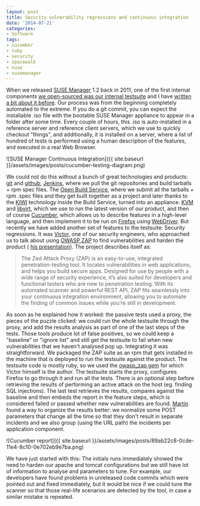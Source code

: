```yaml
---
layout: post
title: Security vulnerability regressions and continuous integration
date: '2014-07-21'
categories:
- Software
tags:
- cucumber
- ruby
- security
- spacewalk
- suse
- susemanager
---
```


When we released [SUSE Manager](https://www.suse.com/products/suse-manager/) 1.2 back in 2011, one of the first internal components [we open-sourced&nbsp;was our internal testsuite](http://www.redhat.com/archives/spacewalk-devel/2011-January/003213.html)&nbsp;and I have [written a bit about it before](http://duncan.mac-vicar.com/2012/05/04/suse-manager-a-year-later-retrospective-ii-backstage/). Our process was from the beginning completely automated to the extreme. If you do a git commit, you can expect the installable .iso file with the bootable SUSE Manager appliance to appear in a folder after some time. Every couple of hours, this .iso is auto-installed in a reference server and reference client servers, which we use to quickly checkout "things", and additionally, it is installed on a server, where a list of hundred of tests is performed using a human description of the features, and executed in a real Web Browser.

![SUSE Manager Continuous Integration]({{ site.baseurl }}/assets/images/posts/cucumber-testing-diagram.png)

We could not do this without a bunch of great technologies and products: [git](http://git-scm.com) and [github](http://github.com), [Jenkins](http://jenkins-ci.org/), where we pull the git repositories and build tarballs + rpm spec files. The [Open Build Service](http://openbuildservice.org), where we submit all the tarballs + rpm .spec files and they get built together as a project and later thanks to the [KIWI](http://doc.opensuse.org/projects/kiwi/doc/) technology inside the Build Service, turned into an appliance. [KVM](http://www.linux-kvm.org/page/Main_Page) and [libvirt](http://libvirt.org/), which we use to run the latest version of our product, and then of course [Cucumber](http://cukes.info), which allows us to describe features in a high-level language, and then implement it to be run on [Firefox](http://www.mozilla.org) using [WebDriver](http://docs.seleniumhq.org/projects/webdriver/). But recently we have added another set of features to the testsuite: Security regressions. It was [Victor](https://github.com/vpereira), one of our security engineers, who approached us to talk about using [OWASP ZAP](https://www.owasp.org/index.php/OWASP_Zed_Attack_Proxy_Project) to find vulnerabilities and harden the product ( [his presentation](https://speakerdeck.com/vpereira/security-regression-tests-with-zap-proxy)). The project describes itself as:

> The Zed Attack Proxy (ZAP) is an easy-to-use, integrated penetration-testing tool. It locates vulnerabilities in web applications, and helps&nbsp;you build secure apps. Designed for use by people with a wide range of security experience, it’s also suited for developers and functional&nbsp;testers who are new to penetration testing. With its automated scanner&nbsp;and powerful REST API, ZAP fits seamlessly into your continuous&nbsp;integration environment, allowing you to automate the finding of&nbsp;common issues while you’re still in development.

As soon as he explained how it worked: the passive tests used a proxy, the pieces of the puzzle clicked: we could run the whole testsuite through the proxy, and add the results analysis as part of one of the last steps of the tests. Those tools produce lot of false positives, so we could keep a "baseline" or "ignore list" and still get the testsuite to fail when new vulnerabilities that we haven't analysed pop up. Integrating it was straightforward. We packaged the ZAP suite as an rpm that gets installed in the machine that is deployed to run the testsuite against the product. The testsuite code is mostly ruby, so we used the [owasp\_zap gem](https://github.com/SUSE/owasp_zap) for which Victor himself is the author. The testsuite starts the proxy, configures Firefox to go through it and run all the tests. There is an optional step before retrieving the results of performing an active attack on the host (eg. finding SQL injections). The last test retrieves the results, compares against the baseline and then embeds the report in the feature steps, which is considered failed or passed whether new vulnerabilities are found. [Martin](https://github.com/mseidl) found a way to organize the results better: we normalize some POST parameters that change all the time so that they don't result in separate incidents and we also group (using the URL path) the incidents per application component.

![Cucumber report]({{ site.baseurl }}/assets/images/posts/89ab22c8-0cde-11e4-8c10-0e702eb9e7ba.png)

We have just started with this: The initials runs immediately showed the need to harden our apache and tomcat configurations but we still have lot of information to analyse and parameters to tune. For example, our developers have found problems&nbsp;in unreleased code commits which were pointed out and fixed immediately, but it would be nice if we could tune the scanner so that those real-life scenarios are detected by the tool, in case a similar mistake is repeated.

